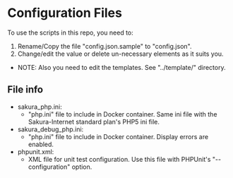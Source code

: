 # Configuration Files

To use the scripts in this repo, you need to:

1. Rename/Copy the file "config.json.sample" to "config.json".
2. Change/edit the value or delete un-necessary elements as it suits you.

* NOTE: Also you need to edit the templates. See "../template/" directory.

## File info

- sakura_php.ini:
  - "php.ini" file to include in Docker container. Same ini file with the Sakura-Internet standard plan's PHP5 ini file.
- sakura_debug_php.ini:
  - "php.ini" file to include in Docker container. Display errors are enabled.
- phpunit.xml:
  - XML file for unit test configuration. Use this file with PHPUnit's "--configuration" option.

